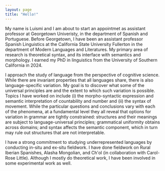 ```yaml
---
layout: page
title: "Hello!"
---
```


My name is Luismi and I am about to start an appointmet as assistant professor at Georgetown Univeristy, in the department of Spanish and Portuguese. Before Georgetown, I have been an assistant professor Spanish Linguistics at the California State University Fullerton in the department of Modern Languages and Literatures. My primary area of research is theoretical syntax, and its interface with semantics and morphology. I earned my PhD in linguistics from the University of Southern California in 2024.

I approach the study of language from the perspective of cognitive science. While there are invariant properties that all languages share, there is also language-specific variation. My goal is to discover what some of  the universal principles are and the extent to which such variation is possible. Topics I have worked on include (i) the morpho-syntactic expression and semantic interpretation of countability and number and (ii) the syntax of movement. While the particular questions and conclusions vary with each of the phenomena, at a fundamental level they all reveal that options for variation in grammar are tightly constrained:  structures and their meanings are subject to language-universal principles;  grammatical uniformity obtains across domains; and  syntax affects the semantic component, which in turn may rule out structures that are not interpretable.

I have a strong commitment to studying underrepresented languages by conducting in-situ and ex-situ fieldwork. I have done fieldwork on Rural Iberian Spanishes, Alasha Mongolian, and Ch'ol (in collaboration with Carol-Rose Little). Although I mostly do theoretical work, I have been involved in some experimental work as well.
